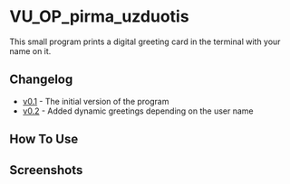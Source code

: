 # VU_OP_pirma_uzduotis
This small program prints a digital greeting card in the terminal with your name on it.

## Changelog
* [v0.1](https://github.com/Miautawn/VU_OP_pirma_uzduotis/releases/tag/v0.1) - The initial version of the program
* [v0.2](https://github.com/Miautawn/VU_OP_Uzduotis1/releases/tag/v0.2) - Added dynamic greetings depending on the user name

## How To Use


## Screenshots


